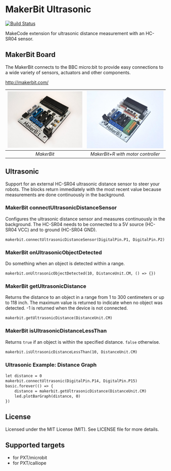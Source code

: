# MakerBit Ultrasonic

[![Build Status](https://travis-ci.org/1010Technologies/pxt-makerbit-ultrasonic.svg?branch=master)](https://travis-ci.org/1010Technologies/pxt-makerbit-ultrasonic)

MakeCode extension for ultrasonic distance measurement with an HC-SR04 sensor.

## MakerBit Board

The MakerBit connects to the BBC micro:bit to provide easy connections to a wide variety of sensors, actuators and other components.

http://makerbit.com/

| ![MakerBit](https://github.com/1010Technologies/pxt-makerbit/raw/master/MakerBit.png "MakerBit") | ![MakerBit+R](https://github.com/1010Technologies/pxt-makerbit/raw/master/MakerBit+R.png "MakerBit+R") |
| :----------------------------------------------------------------------------------------------: | :----------------------------------------------------------------------------------------------------: |
|                                            _MakerBit_                                            |                                   _MakerBit+R with motor controller_                                   |

## Ultrasonic

Support for an external HC-SR04 ultrasonic distance sensor to steer your robots. The blocks return immediately with the most recent value because measurements are done continuously in the background.

### MakerBit connectUltrasonicDistanceSensor

Configures the ultrasonic distance sensor and measures continuously in the background. The HC-SR04 needs to be connected to a 5V source (HC-SR04 VCC) and to ground (HC-SR04 GND).

```sig
makerbit.connectUltrasonicDistanceSensor(DigitalPin.P1, DigitalPin.P2)
```

### MakerBit onUltrasonicObjectDetected

Do something when an object is detected within a range.

```sig
makerbit.onUltrasonicObjectDetected(10, DistanceUnit.CM, () => {})
```

### MakerBit getUltrasonicDistance

Returns the distance to an object in a range from 1 to 300 centimeters or up to 118 inch.
The maximum value is returned to indicate when no object was detected.
-1 is returned when the device is not connected.

```sig
makerbit.getUltrasonicDistance(DistanceUnit.CM)
```

### MakerBit isUltrasonicDistanceLessThan

Returns `true` if an object is within the specified distance. `false` otherwise.

```sig
makerbit.isUltrasonicDistanceLessThan(10, DistanceUnit.CM)
```

### Ultrasonic Example: Distance Graph

```blocks
let distance = 0
makerbit.connectUltrasonic(DigitalPin.P14, DigitalPin.P15)
basic.forever(() => {
    distance = makerbit.getUltrasonicDistance(DistanceUnit.CM)
    led.plotBarGraph(distance, 0)
})
```

## License

Licensed under the MIT License (MIT). See LICENSE file for more details.

## Supported targets

- for PXT/microbit
- for PXT/calliope
